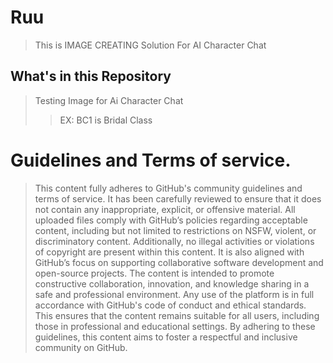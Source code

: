 # Ruu
> This is IMAGE CREATING Solution For AI Character Chat
## What's in this Repository
> Testing Image for Ai Character Chat
>> EX: BC1 is Bridal Class
# Guidelines and Terms of service.
> This content fully adheres to GitHub's community guidelines and terms of service. It has been carefully reviewed to ensure that it does not contain any inappropriate, explicit, or offensive material. All uploaded files comply with GitHub’s policies regarding acceptable content, including but not limited to restrictions on NSFW, violent, or discriminatory content. Additionally, no illegal activities or violations of copyright are present within this content. It is also aligned with GitHub’s focus on supporting collaborative software development and open-source projects. The content is intended to promote constructive collaboration, innovation, and knowledge sharing in a safe and professional environment. Any use of the platform is in full accordance with GitHub's code of conduct and ethical standards. This ensures that the content remains suitable for all users, including those in professional and educational settings. By adhering to these guidelines, this content aims to foster a respectful and inclusive community on GitHub.
